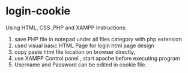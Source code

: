 # login-cookie
Using HTML, CSS ,PHP and XAMPP
Instructions:
1. save PHP file in notepad under all files category with php extension
2. used visual basic HTML Page for login html page design
3. copy paste html file location on browser directly,
4. use XAMPP Control panel , start apache before executing program
5. Username and Password can be edited in cookie file.
